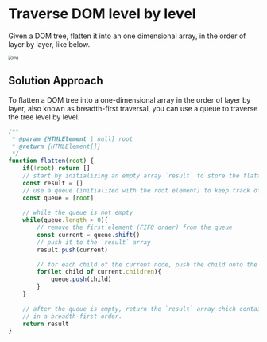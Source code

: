 # Traverse DOM level by level

Given a DOM tree, flatten it into an one dimensional array, in the order of layer by layer, like below.

<img src="https://cdn.bfe.dev/bfe/img/ykqFdOIOaXFyn2uZ8h5Lt02sFaYb5eZ8_1063x546_1598232821941.png" alt="img" style="zoom: 50%;" />

## Solution Approach

To flatten a DOM tree into a one-dimensional array in the order of layer by layer, also known as breadth-first traversal, you can use a queue to traverse the tree level by level.

```js
/**
 * @param {HTMLElement | null} root
 * @return {HTMLElement[]}
 */
function flatten(root) {
    if(!root) return []
    // start by initializing an empty array `result` to store the flattened elements.
    const result = []
    // use a queue (initialized with the root element) to keep track of nodes to be processed.
    const queue = [root]
    
    // while the queue is not empty
    while(queue.length > 0){
        // remove the first element (FIFO order) from the queue
        const current = queue.shift()
        // push it to the `result` array
        result.push(current)
        
        // for each child of the current node, push the child onto the queue.
        for(let child of current.children){
            queue.push(child)
        }
    }
    
    // after the queue is empty, return the `result` array chich contains all elements
    // in a breadth-first order.
    return result
}
```

